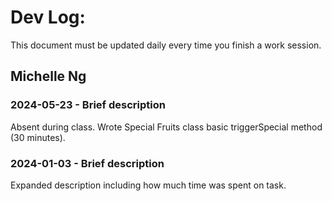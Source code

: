 # Dev Log:

This document must be updated daily every time you finish a work session.

## Michelle Ng

### 2024-05-23 - Brief description
Absent during class. Wrote Special Fruits class basic triggerSpecial method (30 minutes).

### 2024-01-03 - Brief description
Expanded description including how much time was spent on task.

